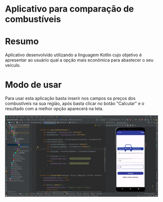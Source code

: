 # Aplicativo para comparação de combustíveis

# Resumo
Aplicativo desenvolvido utilizando a linguagem Kotlin cujo objetivo é apresentar ao usuário qual a opção mais econômica para abastecer o seu veículo.

# Modo de usar
Para usar esta aplicação basta inserir nos campos os preços dos combustíveis na sua região, após basta clicar no botão "Calcular" e o resultado com a melhor opção aparecerá na tela.

![Aplicativo Alcool ou Gasolina](app/src/main/res/drawable/appalcoolgasolina.png)